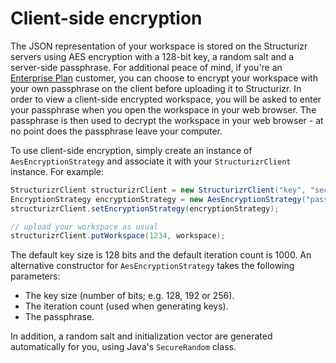 # Client-side encryption

The JSON representation of your workspace is stored on the Structurizr servers using AES encryption with a 128-bit key, a random salt and a server-side passphrase. For additional peace of mind, if you're an [Enterprise Plan](https://structurizr.com/pricing) customer, you can choose to encrypt your workspace with your own passphrase on the client before uploading it to Structurizr. In order to view a client-side encrypted workspace, you will be asked to enter your passphrase when you open the workspace in your web browser. The passphrase is then used to decrypt the workspace in your web browser - at no point does the passphrase leave your computer.

To use client-side encryption, simply create an instance of ```AesEncryptionStrategy``` and associate it with your ```StructurizrClient``` instance. For example:

```java
StructurizrClient structurizrClient = new StructurizrClient("key", "secret");
EncryptionStrategy encryptionStrategy = new AesEncryptionStrategy("password");
structurizrClient.setEncryptionStrategy(encryptionStrategy);

// upload your workspace as usual
structurizrClient.putWorkspace(1234, workspace);
```

The default key size is 128 bits and the default iteration count is 1000. An alternative constructor for <code>AesEncryptionStrategy</code> takes the following parameters:

- The key size (number of bits; e.g. 128, 192 or 256).
- The iteration count (used when generating keys).
- The passphrase.

In addition, a random salt and initialization vector are generated automatically for you, using Java's ```SecureRandom``` class.